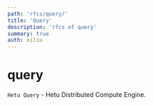 ```yaml
---
path: 'rfcs/query/'
title: 'Query'
description: 'rfcs of query'
summary: true
auth: xiliu
---
```


# query

`Hetu Query` - Hetu Distributed Compute Engine.
